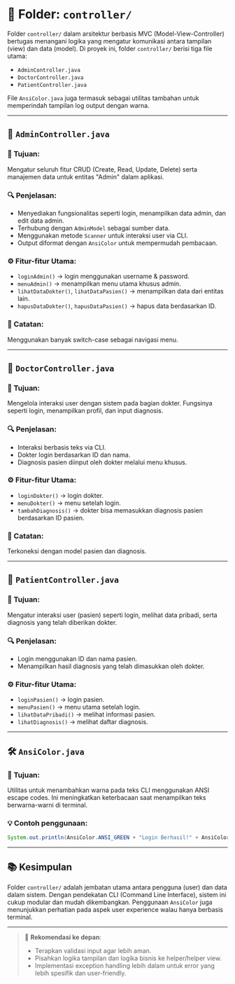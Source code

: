# 📁 Folder: `controller/`

Folder `controller/` dalam arsitektur berbasis MVC (Model-View-Controller) bertugas menangani logika yang mengatur komunikasi antara tampilan (view) dan data (model). Di proyek ini, folder `controller/` berisi tiga file utama:

* `AdminController.java`
* `DoctorController.java`
* `PatientController.java`

File `AnsiColor.java` juga termasuk sebagai utilitas tambahan untuk memperindah tampilan log output dengan warna.

---

## 📄 `AdminController.java`

### 🧠 Tujuan:

Mengatur seluruh fitur CRUD (Create, Read, Update, Delete) serta manajemen data untuk entitas "Admin" dalam aplikasi.

### 🔍 Penjelasan:

* Menyediakan fungsionalitas seperti login, menampilkan data admin, dan edit data admin.
* Terhubung dengan `AdminModel` sebagai sumber data.
* Menggunakan metode `Scanner` untuk interaksi user via CLI.
* Output diformat dengan `AnsiColor` untuk mempermudah pembacaan.

### ⚙️ Fitur-fitur Utama:

* `loginAdmin()` → login menggunakan username & password.
* `menuAdmin()` → menampilkan menu utama khusus admin.
* `lihatDataDokter()`, `lihatDataPasien()` → menampilkan data dari entitas lain.
* `hapusDataDokter()`, `hapusDataPasien()` → hapus data berdasarkan ID.

### 📌 Catatan:

Menggunakan banyak switch-case sebagai navigasi menu.

---

## 📄 `DoctorController.java`

### 🧠 Tujuan:

Mengelola interaksi user dengan sistem pada bagian dokter. Fungsinya seperti login, menampilkan profil, dan input diagnosis.

### 🔍 Penjelasan:

* Interaksi berbasis teks via CLI.
* Dokter login berdasarkan ID dan nama.
* Diagnosis pasien diinput oleh dokter melalui menu khusus.

### ⚙️ Fitur-fitur Utama:

* `loginDokter()` → login dokter.
* `menuDokter()` → menu setelah login.
* `tambahDiagnosis()` → dokter bisa memasukkan diagnosis pasien berdasarkan ID pasien.

### 📌 Catatan:

Terkoneksi dengan model pasien dan diagnosis.

---

## 📄 `PatientController.java`

### 🧠 Tujuan:

Mengatur interaksi user (pasien) seperti login, melihat data pribadi, serta diagnosis yang telah diberikan dokter.

### 🔍 Penjelasan:

* Login menggunakan ID dan nama pasien.
* Menampilkan hasil diagnosis yang telah dimasukkan oleh dokter.

### ⚙️ Fitur-fitur Utama:

* `loginPasien()` → login pasien.
* `menuPasien()` → menu utama setelah login.
* `lihatDataPribadi()` → melihat informasi pasien.
* `lihatDiagnosis()` → melihat daftar diagnosis.

---

## 🛠️ `AnsiColor.java`

### 🎯 Tujuan:

Utilitas untuk menambahkan warna pada teks CLI menggunakan ANSI escape codes. Ini meningkatkan keterbacaan saat menampilkan teks berwarna-warni di terminal.

### 💡 Contoh penggunaan:

```java
System.out.println(AnsiColor.ANSI_GREEN + "Login Berhasil!" + AnsiColor.ANSI_RESET);
```

---

## 📚 Kesimpulan

Folder `controller/` adalah jembatan utama antara pengguna (user) dan data dalam sistem. Dengan pendekatan CLI (Command Line Interface), sistem ini cukup modular dan mudah dikembangkan. Penggunaan `AnsiColor` juga menunjukkan perhatian pada aspek user experience walau hanya berbasis terminal.

---

> 📌 **Rekomendasi ke depan**:
>
> * Terapkan validasi input agar lebih aman.
> * Pisahkan logika tampilan dan logika bisnis ke helper/helper view.
> * Implementasi exception handling lebih dalam untuk error yang lebih spesifik dan user-friendly.

